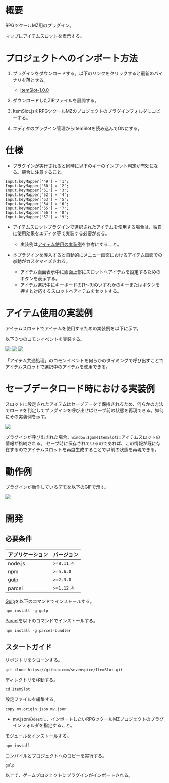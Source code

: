 # 概要

RPGツクールMZ用のプラグイン。

マップにアイテムスロットを表示する。

# プロジェクトへのインポート方法

1. プラグインをダウンロードする。以下のリンクをクリックすると最新のバイナリを落とせる。
    * [ItemSlot-1.0.0](https://storage.googleapis.com/aurelia-github/rpgmaker-mz/itemslot/ItemSlot-1.0.0.zip)

3. ダウンロードしたZIPファイルを展開する。

2. ItemSlot.jsをRPGツクールMZのプロジェクトのプラグインフォルダにコピーする。

3. エディタのプラグイン管理からItemSlotを読み込んでONにする。

# 仕様

* プラグインが実行されると同時に以下のキーのインプット判定が有効になる。競合に注意すること。
```
Input.keyMapper['49'] = '1';
Input.keyMapper['50'] = '2';
Input.keyMapper['51'] = '3';
Input.keyMapper['52'] = '4';
Input.keyMapper['53'] = '5';
Input.keyMapper['54'] = '6';
Input.keyMapper['55'] = '7';
Input.keyMapper['56'] = '8';
Input.keyMapper['57'] = '9';
```

* アイテムスロットプラグインで選択されたアイテムを使用する場合は、独自に使用効果をエディタ等で実装する必要がある。
    * 実装例は[アイテム使用の実装例](#アイテム使用の実装例)を参考にすること。

* 本プラグインを導入すると自動的にメニュー画面におけるアイテム画面での挙動がカスタマイズされる。
    * アイテム画面表示中に画面上部にスロットへアイテムを設定するためのボタンを表示する。
    * アイテム選択中にキーボードの[1～9]のいずれかのキーまたはボタンを押すと対応するスロットへアイテムをセットする。

# アイテム使用の実装例

アイテムスロットでアイテムを使用するための実装例を以下に示す。

以下３つのコモンイベントを実装する。

<img src="https://storage.googleapis.com/aurelia-github/rpgmaker-mz/itemslot/common_event1.png?raw=true">

<img src="https://storage.googleapis.com/aurelia-github/rpgmaker-mz/itemslot/common_event2.png?raw=true">

<img src="https://storage.googleapis.com/aurelia-github/rpgmaker-mz/itemslot/common_event3.png?raw=true">

「アイテム共通処理」のコモンイベントを何らかのタイミングで呼び出すことでアイテムスロットで選択中のアイテムを使用できる。

# セーブデータロード時における実装例

スロットに設定されたアイテムはセーブデータで保持されるため、何らかの方法でロードを判定してプラグインを呼び出せばセーブ前の状態を再現できる。如何にその実装例を示す。

<img src="https://storage.googleapis.com/aurelia-github/rpgmaker-mz/itemslot/initialize_example.png?raw=true">

プラグインが呼び出された場合、`window.$gameItemSlot`にアイテムスロットの情報が格納される。
セーブ時に保存されているのであれば、この情報が既に存在するのでアイテムスロットを再度生成することで以前の状態を再現できる。


# 動作例

プラグインが動作しているデモを以下のGIFで示す。

<img src="https://storage.googleapis.com/aurelia-github/rpgmaker-mz/itemslot/itemslot.gif?raw=true">


# 開発

## 必要条件

| アプリケーション | バージョン               |
| :--------------- | :----------------------- |
| node.js          | `>=8.11.4`               |
| npm              | `>=5.6.0`                |
| gulp             | `>=2.3.0`                |
| parcel           | `>=1.12.4`               |

[Gulp](https://gulpjs.com/)を以下のコマンドでインストールする。
```
npm install -g gulp
```

[Parcel](https://ja.parceljs.org/)を以下のコマンドでインストールする。
```
npm install -g parcel-bundler
```


## スタートガイド

リポジトリをクローンする。
```
git clone https://github.com/sevenspice/ItemSlot.git
```

ディレクトリを移動する。
```
cd ItemSlot
```

設定ファイルを編集する。
```
copy mv.origin.json mv.json
```
* mv.jsonの`dest`に、インポートしたいRPGツクールMZプロジェクトのプラグインフォルダを指定すること。

モジュールをインストールする。
```
npm install
```

コンパイルとプロジェクトへのコピーを実行する。
```
gulp
```

以上で、ゲームプロジェクトにプラグインがインポートされる。
